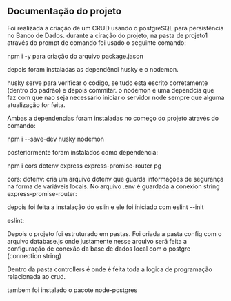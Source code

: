 ## Documentação do projeto 

Foi realizada a criação de um CRUD  usando o postgreSQL para persistência no Banco de Dados.
durante a ciração do projeto, na pasta de projeto1 através do prompt de comando foi usado o seguinte comando:

npm i -y para criação do arquivo package.jason 

depois foram instaladas as dependênci husky e o nodemon. 

husky serve para verificar o codigo, se tudo esta escrito corretamente (dentro do padrão) e depois commitar.
o nodemon é uma dependcia que faz com que nao seja necessário iniciar o servidor node 
sempre que alguma atualização for feita.

Ambas a dependencias foram instaladas no começo do projeto através do comando:

npm i --save-dev husky nodemon

posteriormente foram instalados como dependencia:

npm i cors dotenv express express-promise-router pg

cors: 
dotenv: cria um arquivo dotenv que guarda informações de segurança na forma de variáveis locais. No arquivo .env é guardada a conexion string 
express-promise-router: 

depois foi feita a instalação do eslin e ele foi iniciado com eslint --init 

eslint: 

Depois o projeto foi estruturado em pastas. Foi criada a pasta config com o arquivo database.js  onde justamente nesse arquivo será feita a configuração de conexão da base de dados local com o postgre (connection string)

Dentro da pasta controllers é onde é feita toda a logica de programação relacionada ao crud.

tambem foi instalado o pacote node-postgres
